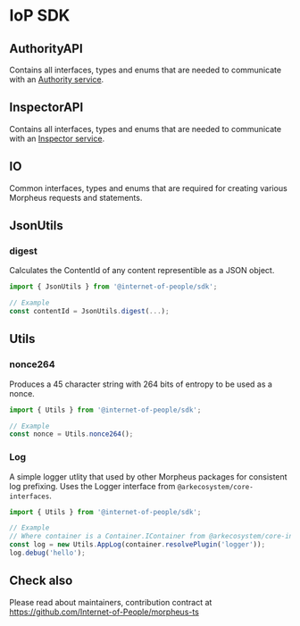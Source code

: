 # IoP SDK

## AuthorityAPI

Contains all interfaces, types and enums that are needed to communicate with an [Authority service](../authority-service/README.md).

## InspectorAPI

Contains all interfaces, types and enums that are needed to communicate with an [Inspector service](../inspector-service/README.md).

## IO

Common interfaces, types and enums that are required for creating various Morpheus requests and statements.

## JsonUtils

### digest

Calculates the ContentId of any content representible as a JSON object.

```typescript
import { JsonUtils } from '@internet-of-people/sdk';

// Example
const contentId = JsonUtils.digest(...);
```

## Utils

### nonce264

Produces a 45 character string with 264 bits of entropy to be used as a nonce.

```typescript
import { Utils } from '@internet-of-people/sdk';

// Example
const nonce = Utils.nonce264();
```

### Log

A simple logger utlity that used by other Morpheus packages for consistent log prefixing. Uses the Logger interface from `@arkecosystem/core-interfaces`.

```typescript
import { Utils } from '@internet-of-people/sdk';

// Example
// Where container is a Container.IContainer from @arkecosystem/core-interfaces
const log = new Utils.AppLog(container.resolvePlugin('logger'));
log.debug('hello');
```

## Check also

Please read about maintainers, contribution contract at <https://github.com/Internet-of-People/morpheus-ts>